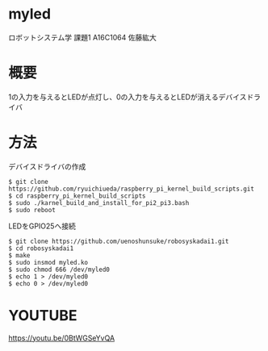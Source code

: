 # myled
ロボットシステム学 課題1 A16C1064 佐藤紘大
# 概要
1の入力を与えるとLEDが点灯し、0の入力を与えるとLEDが消えるデバイスドライバ
# 方法
デバイスドライバの作成
```
$ git clone https://github.com/ryuichiueda/raspberry_pi_kernel_build_scripts.git
$ cd raspberry_pi_kernel_build_scripts
$ sudo ./karnel_build_and_install_for_pi2_pi3.bash
$ sudo reboot
```
LEDをGPIO25へ接続
```
$ git clone https://github.com/uenoshunsuke/robosyskadai1.git
$ cd robosyskadai1
$ make
$ sudo insmod myled.ko
$ sudo chmod 666 /dev/myled0
$ echo 1 > /dev/myled0
$ echo 0 > /dev/myled0
```
# YOUTUBE
https://youtu.be/0BtWGSeYvQA

